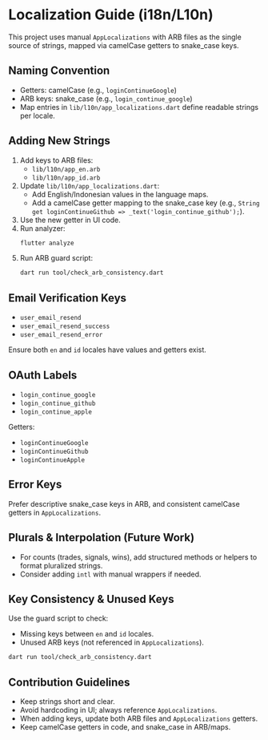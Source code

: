 # Localization Guide (i18n/L10n)

This project uses manual `AppLocalizations` with ARB files as the single source of strings, mapped via camelCase getters to snake_case keys.

## Naming Convention

- Getters: camelCase (e.g., `loginContinueGoogle`)
- ARB keys: snake_case (e.g., `login_continue_google`)
- Map entries in `lib/l10n/app_localizations.dart` define readable strings per locale.

## Adding New Strings

1. Add keys to ARB files:
   - `lib/l10n/app_en.arb`
   - `lib/l10n/app_id.arb`
2. Update `lib/l10n/app_localizations.dart`:
   - Add English/Indonesian values in the language maps.
   - Add a camelCase getter mapping to the snake_case key (e.g., `String get loginContinueGithub => _text('login_continue_github');`).
3. Use the new getter in UI code.
4. Run analyzer:
   ```bash
   flutter analyze
   ```
5. Run ARB guard script:
   ```bash
   dart run tool/check_arb_consistency.dart
   ```

## Email Verification Keys

- `user_email_resend`
- `user_email_resend_success`
- `user_email_resend_error`

Ensure both `en` and `id` locales have values and getters exist.

## OAuth Labels

- `login_continue_google`
- `login_continue_github`
- `login_continue_apple`

Getters:
- `loginContinueGoogle`
- `loginContinueGithub`
- `loginContinueApple`

## Error Keys

Prefer descriptive snake_case keys in ARB, and consistent camelCase getters in `AppLocalizations`.

## Plurals & Interpolation (Future Work)

- For counts (trades, signals, wins), add structured methods or helpers to format pluralized strings.
- Consider adding `intl` with manual wrappers if needed.

## Key Consistency & Unused Keys

Use the guard script to check:
- Missing keys between `en` and `id` locales.
- Unused ARB keys (not referenced in `AppLocalizations`).

```bash
dart run tool/check_arb_consistency.dart
```

## Contribution Guidelines

- Keep strings short and clear.
- Avoid hardcoding in UI; always reference `AppLocalizations`.
- When adding keys, update both ARB files and `AppLocalizations` getters.
- Keep camelCase getters in code, and snake_case in ARB/maps.